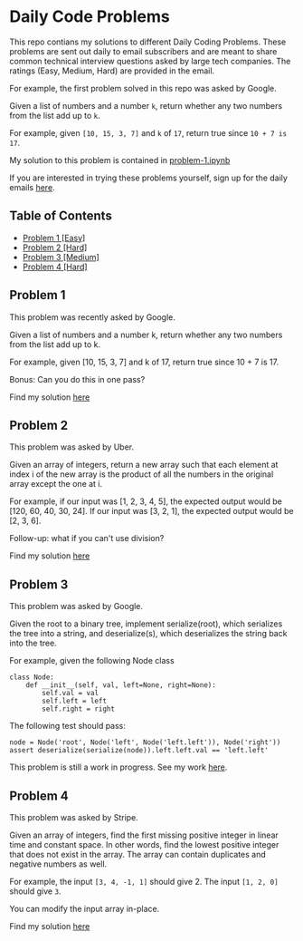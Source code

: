 # Daily Code Problems

This repo contians my solutions to different Daily Coding Problems. These problems are sent out daily to email subscribers and are meant to share common technical interview questions asked by large tech companies. The ratings (Easy, Medium, Hard) are provided in the email.


For example, the first problem solved in this repo was asked by Google.

Given a list of numbers and a number ```k```, return whether any two numbers from the list add up to ```k```.

For example, given ```[10, 15, 3, 7]``` and ```k``` of ```17```, return true since ```10 + 7 is 17```.

My solution to this problem is contained in [problem-1.ipynb](https://github.com/baylessshannon/daily-code-problems/blob/master/problem-1.ipynb)

If you are interested in trying these problems yourself, sign up for the daily emails [here](https://www.dailycodingproblem.com/).

## Table of Contents

- [Problem 1 [Easy]](#problem-1)
- [Problem 2 [Hard]](#problem-2)
- [Problem 3 [Medium]](#problem-3)
- [Problem 4 [Hard]](#problem-4)

## Problem 1

This problem was recently asked by Google.

Given a list of numbers and a number k, return whether any two numbers from the list add up to k.

For example, given [10, 15, 3, 7] and k of 17, return true since 10 + 7 is 17.

Bonus: Can you do this in one pass?

Find my solution [here](https://github.com/baylessshannon/daily-code-problems/blob/master/problem-1.ipynb)

## Problem 2 
This problem was asked by Uber.

Given an array of integers, return a new array such that each element at index i of the new array is the product of all the numbers in the original array except the one at i.

For example, if our input was [1, 2, 3, 4, 5], the expected output would be [120, 60, 40, 30, 24]. If our input was [3, 2, 1], the expected output would be [2, 3, 6].

Follow-up: what if you can't use division?

Find my solution [here](https://github.com/baylessshannon/daily-code-problems/blob/master/problem-2.ipynb)

## Problem 3
This problem was asked by Google.

Given the root to a binary tree, implement serialize(root), which serializes the tree into a string, and deserialize(s), which deserializes the string back into the tree.

For example, given the following Node class
```
class Node:
    def __init__(self, val, left=None, right=None):
        self.val = val
        self.left = left
        self.right = right
```
The following test should pass:
```
node = Node('root', Node('left', Node('left.left')), Node('right'))
assert deserialize(serialize(node)).left.left.val == 'left.left'
```


This problem is still a work in progress. See my work [here](https://github.com/baylessshannon/daily-code-problems/blob/master/problem-3.ipynb).

## Problem 4
This problem was asked by Stripe.

Given an array of integers, find the first missing positive integer in linear time and constant space. In other words, find the lowest positive integer that does not exist in the array. The array can contain duplicates and negative numbers as well.

For example, the input ```[3, 4, -1, 1]``` should give 2. The input ```[1, 2, 0]``` should give ```3```.

You can modify the input array in-place.

Find my solution [here](https://github.com/baylessshannon/daily-code-problems/blob/master/problem-4.ipynb)